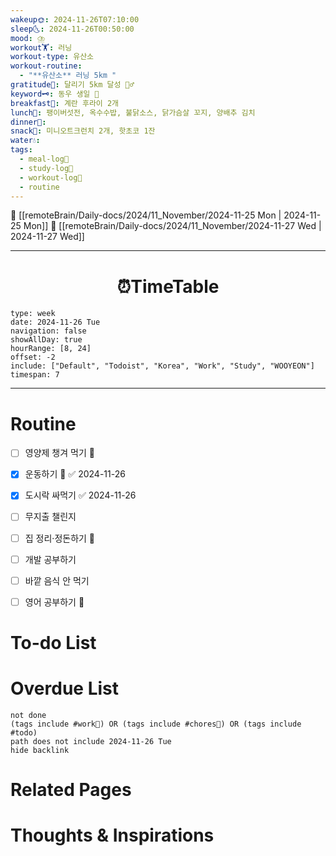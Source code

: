 ```yaml
---
wakeup🌞: 2024-11-26T07:10:00
sleep🌜: 2024-11-26T00:50:00
mood: ⛈️
workout🏋️: 러닝
workout-type: 유산소
workout-routine:
  - "**유산소** 러닝 5km "
gratitude🙏: 달리기 5km 달성 🏃‍♂️
keyword🗝️: 동우 생일 🍰
breakfast🍳: 계란 후라이 2개
lunch🍚: 팽이버섯전, 옥수수밥, 불닭소스, 닭가슴살 꼬지, 양배추 김치
dinner🥗: 
snack🍬: 미니오트크런치 2개, 핫초코 1잔
water💧: 
tags:
  - meal-log📝
  - study-log📓
  - workout-log💪
  - routine
---
```


🔺 [[remoteBrain/Daily-docs/2024/11_November/2024-11-25 Mon | 2024-11-25 Mon]]
🔻 [[remoteBrain/Daily-docs/2024/11_November/2024-11-27 Wed | 2024-11-27 Wed]]
___
<h1> <center>⏰TimeTable </center> </h1>

```gEvent
type: week
date: 2024-11-26 Tue
navigation: false
showAllDay: true
hourRange: [8, 24]
offset: -2
include: ["Default", "Todoist", "Korea", "Work", "Study", "WOOYEON"]
timespan: 7
```

--- 


# Routine 

- [ ] 영양제 챙겨 먹기 🔼 
- [x] 운동하기 🔼 ✅ 2024-11-26
- [x] 도시락 싸먹기 ✅ 2024-11-26
- [ ] 무지출 챌린지 
- [ ] 집 정리·정돈하기 🔼
- [ ] 개발 공부하기
- [ ] 바깥 음식 안 먹기 
- [ ] 영어 공부하기 🔼 


# To-do List


# Overdue List
```tasks
not done
(tags include #work💼) OR (tags include #chores🧺) OR (tags include #todo)
path does not include 2024-11-26 Tue
hide backlink
```

# Related Pages



# Thoughts & Inspirations

